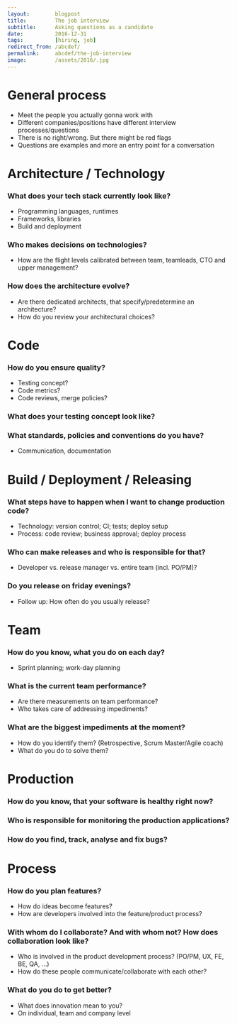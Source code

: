 ```yaml
---
layout:        blogpost
title:         The job interview
subtitle:      Asking questions as a candidate
date:          2016-12-31
tags:          [hiring, job]
redirect_from: /abcdef/
permalink:     abcdef/the-job-interview
image:         /assets/2016/.jpg
---
```


# General process

- Meet the people you actually gonna work with
- Different companies/positions have different interview processes/questions
- There is no right/wrong. But there might be red flags
- Questions are examples and more an entry point for a conversation


# Architecture / Technology

### What does your tech stack currently look like?
- Programming languages, runtimes
- Frameworks, libraries
- Build and deployment

### Who makes decisions on technologies?
- How are the flight levels calibrated between team, teamleads, CTO and upper management?

### How does the architecture evolve?
- Are there dedicated architects, that specify/predetermine an architecture?
- How do you review your architectural choices?


# Code

### How do you ensure quality?
- Testing concept?
- Code metrics?
- Code reviews, merge policies?

### What does your testing concept look like?

### What standards, policies and conventions do you have?
- Communication, documentation


# Build / Deployment / Releasing

### What steps have to happen when I want to change production code?

- Technology: version control; CI; tests; deploy setup
- Process: code review; business approval; deploy process

### Who can make releases and who is responsible for that?
- Developer vs. release manager vs. entire team (incl. PO/PM)?

### Do you release on friday evenings?
- Follow up: How often do you usually release?


# Team

### How do you know, what you do on each day?
- Sprint planning; work-day planning

### What is the current team performance?
- Are there measurements on team performance?
- Who takes care of addressing impediments?

### What are the biggest impediments at the moment?
- How do you identify them? (Retrospective, Scrum Master/Agile coach)
- What do you do to solve them?


# Production

### How do you know, that your software is healthy right now?

### Who is responsible for monitoring the production applications?

### How do you find, track, analyse and fix bugs?


# Process

### How do you plan features?
- How do ideas become features?
- How are developers involved into the feature/product process?

### With whom do I collaborate? And with whom not? How does collaboration look like?
- Who is involved in the product development process? (PO/PM, UX, FE, BE, QA, …)
- How do these people communicate/collaborate with each other?

### What do you do to get better?
- What does innovation mean to you?
- On individual, team and company level
